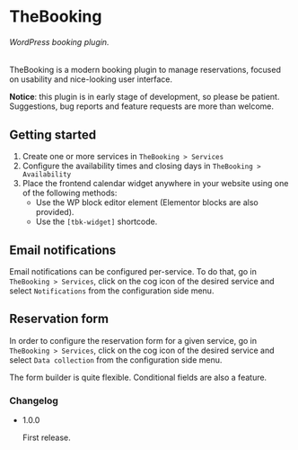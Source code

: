 # TheBooking
###### WordPress booking plugin.


TheBooking is a modern booking plugin to manage reservations, focused on usability and nice-looking user interface.

**Notice**: this plugin is in early stage of development, so please be patient. Suggestions, bug reports and feature requests are more than welcome.

## Getting started
1. Create one or more services in `TheBooking > Services`
2. Configure the availability times and closing days in `TheBooking > Availability`
3. Place the frontend calendar widget anywhere in your website using one of the following methods:
   * Use the WP block editor element (Elementor blocks are also provided).
   * Use the `[tbk-widget]` shortcode.
    
## Email notifications
Email notifications can be configured per-service. To do that, go in `TheBooking > Services`, click on the cog icon of the desired service and select `Notifications` from the configuration side menu.

## Reservation form
In order to configure the reservation form for a given service, go in `TheBooking > Services`, click on the cog icon of the desired service and select `Data collection` from the configuration side menu.

The form builder is quite flexible. Conditional fields are also a feature.

### Changelog
+ 1.0.0

   First release.